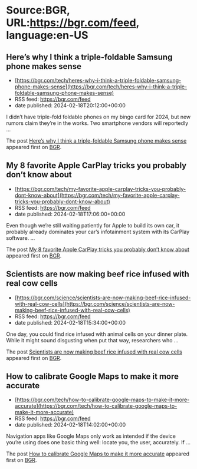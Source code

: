 # Source:BGR, URL:https://bgr.com/feed, language:en-US

## Here’s why I think a triple-foldable Samsung phone makes sense
 - [https://bgr.com/tech/heres-why-i-think-a-triple-foldable-samsung-phone-makes-sense](https://bgr.com/tech/heres-why-i-think-a-triple-foldable-samsung-phone-makes-sense)
 - RSS feed: https://bgr.com/feed
 - date published: 2024-02-18T20:12:00+00:00

<p>I didn&#8217;t have triple-fold foldable phones on my bingo card for 2024, but new rumors claim they&#8217;re in the works. Two smartphone vendors will reportedly &#8230;</p>
<p>The post <a href="https://bgr.com/tech/heres-why-i-think-a-triple-foldable-samsung-phone-makes-sense/">Here&#8217;s why I think a triple-foldable Samsung phone makes sense</a> appeared first on <a href="https://bgr.com">BGR</a>.</p>

## My 8 favorite Apple CarPlay tricks you probably don’t know about
 - [https://bgr.com/tech/my-favorite-apple-carplay-tricks-you-probably-dont-know-about](https://bgr.com/tech/my-favorite-apple-carplay-tricks-you-probably-dont-know-about)
 - RSS feed: https://bgr.com/feed
 - date published: 2024-02-18T17:06:00+00:00

<p>Even though we&#8217;re still waiting patiently for Apple to build its own car, it probably already dominates your car&#8217;s infotainment system with its CarPlay software. &#8230;</p>
<p>The post <a href="https://bgr.com/tech/my-favorite-apple-carplay-tricks-you-probably-dont-know-about/">My 8 favorite Apple CarPlay tricks you probably don’t know about</a> appeared first on <a href="https://bgr.com">BGR</a>.</p>

## Scientists are now making beef rice infused with real cow cells
 - [https://bgr.com/science/scientists-are-now-making-beef-rice-infused-with-real-cow-cells](https://bgr.com/science/scientists-are-now-making-beef-rice-infused-with-real-cow-cells)
 - RSS feed: https://bgr.com/feed
 - date published: 2024-02-18T15:34:00+00:00

<p>One day, you could find rice infused with animal cells on your dinner plate. While it might sound disgusting when put that way, researchers who &#8230;</p>
<p>The post <a href="https://bgr.com/science/scientists-are-now-making-beef-rice-infused-with-real-cow-cells/">Scientists are now making beef rice infused with real cow cells</a> appeared first on <a href="https://bgr.com">BGR</a>.</p>

## How to calibrate Google Maps to make it more accurate
 - [https://bgr.com/tech/how-to-calibrate-google-maps-to-make-it-more-accurate](https://bgr.com/tech/how-to-calibrate-google-maps-to-make-it-more-accurate)
 - RSS feed: https://bgr.com/feed
 - date published: 2024-02-18T14:02:00+00:00

<p>Navigation apps like Google Maps only work as intended if the device you&#8217;re using does one basic thing well: locate you, the user, accurately. If &#8230;</p>
<p>The post <a href="https://bgr.com/tech/how-to-calibrate-google-maps-to-make-it-more-accurate/">How to calibrate Google Maps to make it more accurate</a> appeared first on <a href="https://bgr.com">BGR</a>.</p>

